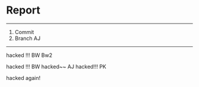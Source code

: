 # Report

---

1. Commit
2. Branch
AJ
---

hacked !!! BW Bw2


hacked !!! BW
hacked~~ AJ
hacked!!! PK

hacked again!

